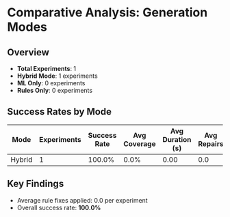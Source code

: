 # Comparative Analysis: Generation Modes

## Overview

- **Total Experiments**: 1
- **Hybrid Mode**: 1 experiments
- **ML Only**: 0 experiments
- **Rules Only**: 0 experiments

## Success Rates by Mode

| Mode | Experiments | Success Rate | Avg Coverage | Avg Duration (s) | Avg Repairs |
|------|-------------|--------------|--------------|------------------|-------------|
| Hybrid | 1 | 100.0% | 0.0% | 0.00 | 0.0 |

## Key Findings

- Average rule fixes applied: 0.0 per experiment
- Overall success rate: **100.0%**
